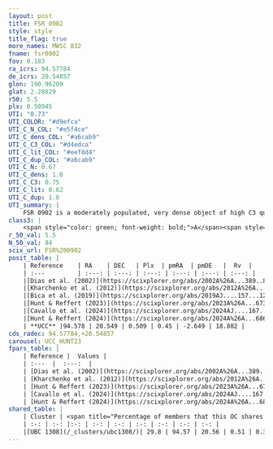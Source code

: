 ```yaml
---
layout: post
title: FSR 0902
style: style
title_flag: true
more_names: MWSC 832
fname: fsr0902
fov: 0.183
ra_icrs: 94.57784
de_icrs: 20.54857
glon: 190.96209
glat: 2.28829
r50: 5.5
plx: 0.50945
UTI: "0.73"
UTI_COLOR: "#d9efca"
UTI_C_N_COL: "#e5f4ce"
UTI_C_dens_COL: "#a6cab9"
UTI_C_C3_COL: "#d4edca"
UTI_C_lit_COL: "#eef8d4"
UTI_C_dup_COL: "#a6cab9"
UTI_C_N: 0.67
UTI_C_dens: 1.0
UTI_C_C3: 0.75
UTI_C_lit: 0.62
UTI_C_dup: 1.0
UTI_summary: |
    FSR 0902 is a moderately populated, very dense object of high C3 quality. It is moderately studied in the literature. This object shares a moderate percentage of members with a later reported entry.
class3: |
    <span style="color: green; font-weight: bold;">A</span><span style="color: #FFC300; font-weight: bold;">B</span>
r_50_val: 5.5
N_50_val: 84
scix_url: FSR%200902
posit_table: |
    | Reference    | RA    | DEC   | Plx  | pmRA  | pmDE   |  Rv  |
    | :---         | :---: | :---: | :---: | :---: | :---: | :---: |
    |[Dias et al. (2002)](https://scixplorer.org/abs/2002A%26A...389..871D) | 94.579 | 20.528 | -- | 2.28 | -5.23 | -- |
    |[Kharchenko et al. (2012)](https://scixplorer.org/abs/2012A%26A...543A.156K) | 94.575 | 20.54 | -- | -0.51 | -5.5 | -- |
    |[Bica et al. (2019)](https://scixplorer.org/abs/2019AJ....157...12B) | 94.586 | 20.528 | -- | -- | -- | -- |
    |[Hunt & Reffert (2023)](https://scixplorer.org/abs/2023A%26A...673A.114H) | 94.578 | 20.562 | 0.513 | 0.443 | -2.625 | 8.103 |
    |[Cavallo et al. (2024)](https://scixplorer.org/abs/2024AJ....167...12C) | 94.617 | 20.556 | 0.514 | -- | -- | -- |
    |[Hunt & Reffert (2024)](https://scixplorer.org/abs/2024A%26A...686A..42H) | 94.578 | 20.562 | 0.513 | 0.443 | -2.625 | 8.103 |
    | **UCC** |94.578 | 20.549 | 0.509 | 0.45 | -2.649 | 18.882 | 
cds_radec: 94.57784,+20.54857
carousel: UCC_HUNT23
fpars_table: |
    | Reference |  Values |
    | :---  |  :---:  |
    | [Dias et al. (2002)](https://scixplorer.org/abs/2002A%26A...389..871D) | `E(B-V)=0.396, Dist=1243.0, Age=7.145` |
    | [Kharchenko et al. (2012)](https://scixplorer.org/abs/2012A%26A...543A.156K) | `e_bv=0.396, distance=1243, log_age=7.145` |
    | [Hunt & Reffert (2023)](https://scixplorer.org/abs/2023A%26A...673A.114H) | `AV50=1.31, diffAV50=1.536, MOD50=11.287, logAge50=6.675` |
    | [Cavallo et al. (2024)](https://scixplorer.org/abs/2024AJ....167...12C) | `AV50=1.43, dMod50=11.05, logAge50=7.06, [Fe/H]50=-0.08` |
    | [Hunt & Reffert (2024)](https://scixplorer.org/abs/2024A%26A...686A..42H) | `MassJ=345.676` |
shared_table: |
    | Cluster | <span title="Percentage of members that this OC shares with the ones listed">%</span>   | RA   | DEC   | Plx   | pmRA  | pmDE  | Rv | UTI |
    | :-: | :-: |:-: | :-: | :-: | :-: | :-: | :-: | :-: |
    |[UBC 1308](/_clusters/ubc1308/)| 29.8 | 94.57 | 20.56 | 0.51 | 0.36 | -2.62 | 2.98 |0.0 |
---
```

